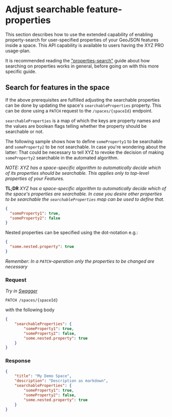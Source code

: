 # Adjust searchable feature-properties

This section describes how to use the extended capability of enabling property-search for
user-specified properties of your GeoJSON features inside a space. This API capability is available
to users having the XYZ PRO usage-plan.

It is recommended reading the ["properties-search"](propertiessearch.md) guide about how searching
on properties works in general, before going on with this more specific guide.

## Search for features in the space

If the above prerequisites are fulfilled adjusting the searchable properties can be done by
updating the space's `searchableProperties` property. This can be done using a `PATCH` request to
the `/spaces/{spaceId}` endpoint.

`searchableProperties` is a map of which the keys are property names and the values are boolean
flags telling whether the property should be searchable or not.

The following sample shows how to define `someProperty1` to be searchable and `someProperty2` to
be not searchable. In case you're wondering about the latter: That could be necessary to tell XYZ
to revoke the decision of making `someProperty2` searchable in the automated algorithm.

*NOTE: XYZ has a space-specific algorithm to automatically decide which of its properties
should be searchable. This applies only to top-level properties of your Features.*

**TL;DR**
*XYZ has a space-specific algorithm to automatically decide which of the space's properties
are searchable. In case you desire other properties to be searchable the `searchableProperties` map
can be used to define that.*

```JSON
{
  "someProperty1": true,
  "someProperty2": false
}
```
Nested properties can be specified using the dot-notation e.g.:

```JSON
{
  "some.nested.property": true
}
```

*Remember: In a `PATCH`-operation only the properties to be changed are necessary*

### Request

*Try in [Swagger](https://xyz.api.here.com/hub/static/swagger/#/Edit%20Spaces/patchSpace)*

```HTTP
PATCH /spaces/{spaceId}
```

with the following body

```JSON
{
    "searchableProperties": {
        "someProperty1": true,
        "someProperty2": false,
        "some.nested.property": true
    }
}
```

### Response

```JSON
{
    "title": "My Demo Space",
    "description": "Description as markdown",
    "searchableProperties": {
        "someProperty1": true,
        "someProperty2": false,
        "some.nested.property": true
    }
}
```
